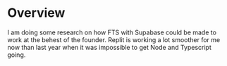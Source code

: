 # Overview

I am doing some research on how FTS with Supabase could be made to work at the behest of the founder. Replit is working a lot smoother for me now than last year when it was impossible to get Node and Typescript going.